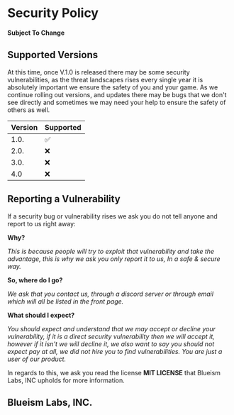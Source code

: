 # Security Policy
**Subject To Change**

## Supported Versions

At this time, once V.1.0 is released there may be some security vulnerabilities, 
as the threat landscapes rises every single year it is absolutely important we ensure the safety
of you and your game. As we continue rolling out versions, and updates there may be bugs that we don't see directly and sometimes we may need your help
to ensure the safety of others as well.

| Version | Supported          |
| ------- | ------------------ |
| 1.0.  | :white_check_mark: |
| 2.0.   | :x:                |
| 3.0.   | :x: |
| 4.0   | :x:                |

## Reporting a Vulnerability

If a security bug or vulnerability rises we ask you do not tell anyone and report to us right away:

**Why?** 

*This is because people will try to exploit that vulnerability and take the advantage, this is why we ask you only report it to us, In a safe & secure way.*

**So, where do I go?**

*We ask that you contact us, through a discord server or through email which will all be listed in the front page.*

**What should I expect?**

*You should expect and understand that we may accept or decline your vulnerability, if it is a direct security vulnerability then we will accept it, however if it
isn't we will decline it, we also want to say you should not expect pay at all, we did not hire you to find vulnerabilities. You are just a user of our product.*

In regards to this, we ask you read the license **MIT LICENSE** that Blueism Labs, INC upholds for more information.
## Blueism Labs, INC.
